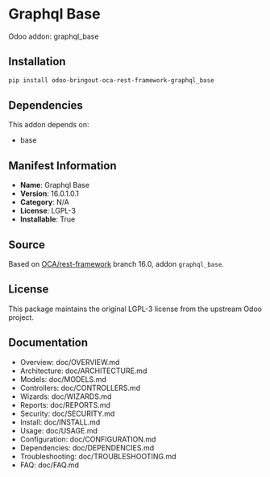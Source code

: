 # Graphql Base

Odoo addon: graphql_base

## Installation

```bash
pip install odoo-bringout-oca-rest-framework-graphql_base
```

## Dependencies

This addon depends on:
- base

## Manifest Information

- **Name**: Graphql Base
- **Version**: 16.0.1.0.1
- **Category**: N/A
- **License**: LGPL-3
- **Installable**: True

## Source

Based on [OCA/rest-framework](https://github.com/OCA/rest-framework) branch 16.0, addon `graphql_base`.

## License

This package maintains the original LGPL-3 license from the upstream Odoo project.

## Documentation

- Overview: doc/OVERVIEW.md
- Architecture: doc/ARCHITECTURE.md
- Models: doc/MODELS.md
- Controllers: doc/CONTROLLERS.md
- Wizards: doc/WIZARDS.md
- Reports: doc/REPORTS.md
- Security: doc/SECURITY.md
- Install: doc/INSTALL.md
- Usage: doc/USAGE.md
- Configuration: doc/CONFIGURATION.md
- Dependencies: doc/DEPENDENCIES.md
- Troubleshooting: doc/TROUBLESHOOTING.md
- FAQ: doc/FAQ.md
